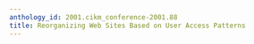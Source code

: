 ```yaml
---
anthology_id: 2001.cikm_conference-2001.88
title: Reorganizing Web Sites Based on User Access Patterns
---
```

